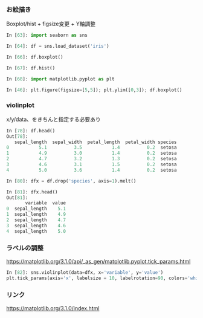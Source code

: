 
### お絵描き
Boxplot/hist + figsize変更 + Y軸調整

```python
In [63]: import seaborn as sns

In [64]: df = sns.load_dataset('iris')

In [66]: df.boxplot()

In [67]: df.hist()

In [68]: import matplotlib.pyplot as plt

In [46]: plt.figure(figsize=[5,5]); plt.ylim([0,3]); df.boxplot()
```

### violinplot
x/y/data、をきちんと指定する必要あり

```python
In [78]: df.head()
Out[78]:
   sepal_length  sepal_width  petal_length  petal_width species
0           5.1          3.5           1.4          0.2  setosa
1           4.9          3.0           1.4          0.2  setosa
2           4.7          3.2           1.3          0.2  setosa
3           4.6          3.1           1.5          0.2  setosa
4           5.0          3.6           1.4          0.2  setosa

In [80]: dfx = df.drop('species', axis=1).melt()

In [81]: dfx.head()
Out[81]:
       variable  value
0  sepal_length    5.1
1  sepal_length    4.9
2  sepal_length    4.7
3  sepal_length    4.6
4  sepal_length    5.0
```

### ラベルの調整

https://matplotlib.org/3.1.0/api/_as_gen/matplotlib.pyplot.tick_params.html

```python
In [82]: sns.violinplot(data=dfx, x='variable', y='value')
plt.tick_params(axis='x', labelsize = 10, labelrotation=90, colors='white'); sns.violinplot(data=dfx, x='variable', y='value')``
```

### リンク

https://matplotlib.org/3.1.0/index.html
